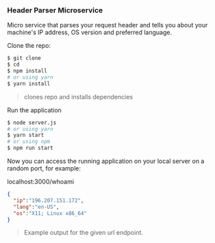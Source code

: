 ### Header Parser Microservice

Micro service that parses your request header and tells you about your machine's IP address, OS version and preferred language.

Clone the repo:

```bash
$ git clone
$ cd
$ npm install
# or using yarn
$ yarn install
```
> clones repo and installs dependencies


Run the application

```bash
$ node server.js
# or using yarn
$ yarn start
# or using npm
$ npm run start
```

Now you can access the running application on your local server on a random port, for example:


localhost:3000/whoami

```json
{
  "ip":"196.207.151.172",
  "lang":"en-US",
  "os":"X11; Linux x86_64"
}
```
> Example output for the given url endpoint.